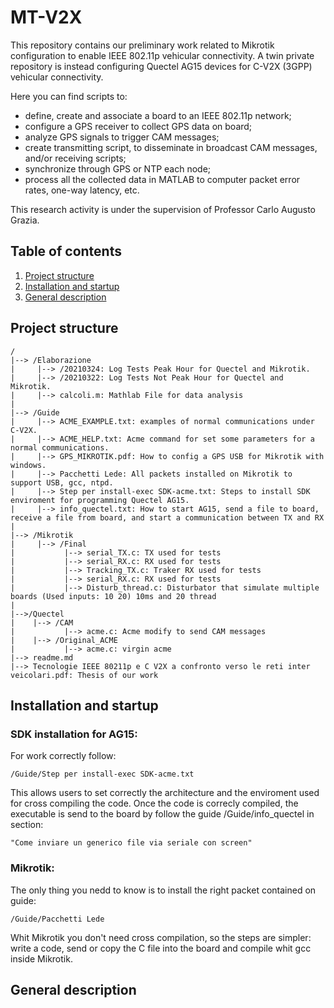 # MT-V2X

This repository contains our preliminary work related to Mikrotik configuration to enable IEEE 802.11p vehicular connectivity.
A twin private repository is instead configuring Quectel AG15 devices for C-V2X (3GPP) vehicular connectivity.

Here you can find scripts to:
- define, create and associate a board to an IEEE 802.11p network;
- configure a GPS receiver to collect GPS data on board;
- analyze GPS signals to trigger CAM messages;
- create transmitting script, to disseminate in broadcast CAM messages, and/or receiving scripts;
- synchronize through GPS or NTP each node;
- process all the collected data in MATLAB to computer packet error rates, one-way latency, etc.

This research activity is under the supervision of Professor Carlo Augusto Grazia.


## Table of contents

1. [Project structure](#project-structure)
2. [Installation and startup](#installation-and-startup)
3. [General description](#general-description)


## Project structure
    /
    |--> /Elaborazione
    |     |--> /20210324: Log Tests Peak Hour for Quectel and Mikrotik.
    |     |--> /20210322: Log Tests Not Peak Hour for Quectel and Mikrotik.
    |     |--> calcoli.m: Mathlab File for data analysis
    |
    |--> /Guide
    |     |--> ACME_EXAMPLE.txt: examples of normal communications under C-V2X.
    |     |--> ACME_HELP.txt: Acme command for set some parameters for a normal communications.
    |     |--> GPS_MIKROTIK.pdf: How to config a GPS USB for Mikrotik with windows.
    |     |--> Pacchetti Lede: All packets installed on Mikrotik to support USB, gcc, ntpd.
    |     |--> Step per install-exec SDK-acme.txt: Steps to install SDK enviroment for programming Quectel AG15.
    |     |--> info_quectel.txt: How to start AG15, send a file to board, receive a file from board, and start a communication between TX and RX
    |
    |--> /Mikrotik
    |     |--> /Final
    |           |--> serial_TX.c: TX used for tests
    |           |--> serial_RX.c: RX used for tests
    |           |--> Tracking_TX.c: Traker RX used for tests
    |           |--> serial_RX.c: RX used for tests
    |           |--> Disturb_thread.c: Disturbator that simulate multiple boards (Used inputs: 10 20) 10ms and 20 thread
    |
    |-->/Quectel
    |    |--> /CAM
    |           |--> acme.c: Acme modify to send CAM messages
    |    |--> /Original_ACME
    |           |--> acme.c: virgin acme
    |--> readme.md
    |--> Tecnologie IEEE 80211p e C V2X a confronto verso le reti inter veicolari.pdf: Thesis of our work


## Installation and startup

### SDK installation for AG15:
For work correctly follow:

    /Guide/Step per install-exec SDK-acme.txt
    
This allows users to set correctly the architecture and the enviroment used for cross compiling the code.
Once the code is correcly compiled, the executable is send to the board by follow the guide /Guide/info_quectel
in section:

    "Come inviare un generico file via seriale con screen"
    
### Mikrotik:

The only thing you nedd to know is to install the right packet contained on guide:

    /Guide/Pacchetti Lede

Whit Mikrotik you don't need cross compilation,
so the steps are simpler: write a code, 
send or copy the C file into the board and compile whit gcc inside Mikrotik. 

## General description

